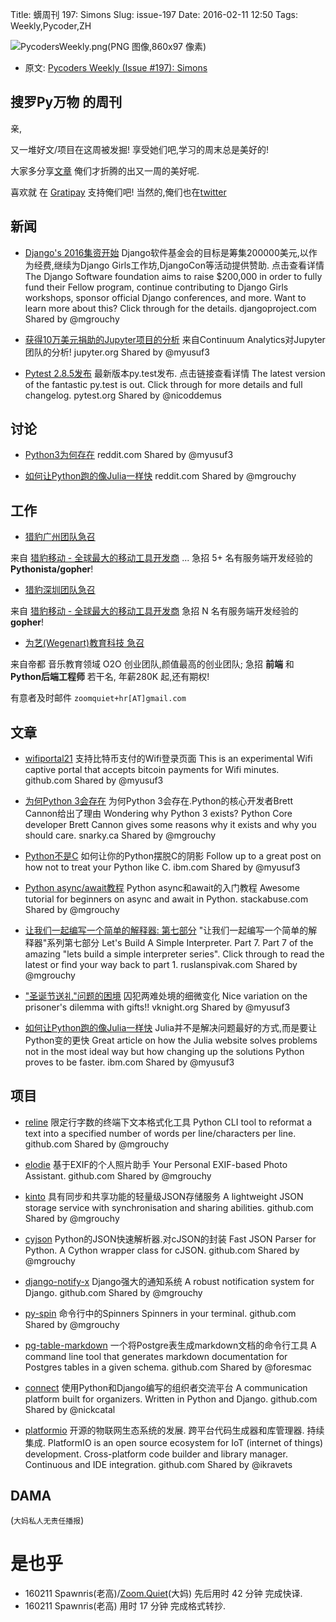 Title: 蠎周刊 197: Simons
Slug: issue-197
Date: 2016-02-11 12:50
Tags: Weekly,Pycoder,ZH


![PycodersWeekly.png(PNG 图像,860x97 像素)](http://zoomq.qiniucdn.com/logos/PycodersWeekly.png?imageView2/2/w/360)



- 原文: [Pycoders Weekly (Issue #197): Simons](http://us4.campaign-archive1.com/?u=9735795484d2e4c204da82a29&id=f88ad43551)



## 搜罗Py万物 的周刊

亲,


又一堆好文/项目在这周被发掘!
享受她们吧,学习的周末总是美好的!

大家多分享[文章](http://pycoders.com/submissions/)
俺们才折腾的出又一周的美好呢.

喜欢就
在 [Gratipay](https://www.gratipay.com/PycodersWeekly)
支持俺们吧!
当然的,俺们也在[twitter](http://www.twitter.com/pycoders)


## 新闻

- [Django's 2016集资开始](https://www.djangoproject.com/weblog/2015/dec/17/announcing-2016-fundraiser/) 
Django软件基金会的目标是筹集200000美元,以作为经费,继续为Django Girls工作坊,DjangoCon等活动提供赞助. 点击查看详情
The Django Software foundation aims to raise $200,000 in order to fully fund their Fellow program, continue contributing to Django Girls workshops, sponsor official Django conferences, and more. Want to learn more about this? Click through for the details. 
djangoproject.com
Shared by @mgrouchy
 
- [获得10万美元捐助的Jupyter项目的分析](http://blog.jupyter.org/2015/12/15/continuum-analytics-gift/)
来自Continuum Analytics对Jupyter团队的分析!
jupyter.org
Shared by @myusuf3
 
- [Pytest 2.8.5发布](http://pytest.org/latest/changelog.html)
最新版本py.test发布. 点击链接查看详情
The latest version of the fantastic py.test is out. Click through for more details and full changelog. 
pytest.org
Shared by @nicoddemus


## 讨论

- [Python3为何存在](https://www.reddit.com/r/Python/comments/3x7ewr/why_python_3_exists/)
reddit.com
Shared by @myusuf3
 
- [如何让Python跑的像Julia一样快](https://www.reddit.com/r/Python/comments/3x1zv2/how_to_make_python_run_as_fast_as_julia/)
reddit.com
Shared by @mgrouchy
 

## 工作
- [猎豹广州团队急召](https://github.com/cheetahmobile/CMBM/wiki/BmGzHr)

来自 [猎豹移动 - 全球最大的移动工具开发商](http://www.cmcm.com/zh-cn/cm-backup/) ...
急招 5+ 名有服务端开发经验的 **Pythonista/gopher**!

- [猎豹深圳团队急召](https://github.com/cheetahmobile/CMBM/wiki/BmSzHr)

来自 [猎豹移动 - 全球最大的移动工具开发商](http://www.cmcm.com/zh-cn/cm-backup/)
急招 N 名有服务端开发经验的 **gopher**!

- [为艺(Wegenart)教育科技 急召](https://github.com/ZoomQuiet/zoomquiet/wiki/Hr4Wegenart)

来自帝都 音乐教育领域 O2O 创业团队,颜值最高的创业团队;
急招 **前端** 和 **Python后端工程师** 若干名, 年薪280K 起,还有期权!

有意者及时邮件 `zoomquiet+hr[AT]gmail.com`


## 文章

- [wifiportal21](https://github.com/aantonop/wifiportal21)
支持比特币支付的Wifi登录页面
This is an experimental Wifi captive portal that accepts bitcoin payments for Wifi minutes. 
github.com
Shared by @myusuf3
 
- [为何Python 3会存在](http://www.snarky.ca/why-python-3-exists)
为何Python 3会存在.Python的核心开发者Brett Cannon给出了理由
Wondering why Python 3 exists? Python Core developer Brett Cannon gives some reasons why it exists and why you should care. 
snarky.ca
Shared by @mgrouchy
 
- [Python不是C](https://www.ibm.com/developerworks/community/blogs/jfp/entry/Python_Is_Not_C_Take_Two)
如何让你的Python摆脱C的阴影 
Follow up to a great post on how not to treat your Python like C.
ibm.com
Shared by @myusuf3
 
- [Python async/await教程](http://stackabuse.com/python-async-await-tutorial/)
Python async和await的入门教程
Awesome tutorial for beginners on async and await in Python.
stackabuse.com
Shared by @mgrouchy
 
- [让我们一起编写一个简单的解释器: 第七部分](http://ruslanspivak.com/lsbasi-part7/)
"让我们一起编写一个简单的解释器"系列第七部分
Let's Build A Simple Interpreter. Part 7. 
Part 7 of the amazing "lets build a simple interpreter series". Click through to read the latest or find your way back to part 1. 
ruslanspivak.com
Shared by @mgrouchy
 
- ["圣诞节送礼"问题的困境](http://vknight.org/unpeudemath/code/2015/12/15/The-Prisoners-Dilemma-of-Christmas-Gifts/)
囚犯两难处境的细微变化
Nice variation on the prisoner's dilemma with gifts!! 
vknight.org
Shared by @myusuf3
 
- [如何让Python跑的像Julia一样快](https://www.ibm.com/developerworks/community/blogs/jfp/entry/Python_Meets_Julia_Micro_Performance?lang=en)
Julia并不是解决问题最好的方式,而是要让Python变的更快
Great article on how the Julia website solves problems not in the most ideal way but how changing up the solutions Python proves to be faster.
ibm.com
Shared by @myusuf3


 
## 项目

- [reline](https://github.com/JaredMHall/reline)
限定行字数的终端下文本格式化工具
Python CLI tool to reformat a text into a specified number of words per line/characters per line.
github.com
Shared by @mgrouchy
 
- [elodie](https://github.com/jmathai/elodie)
基于EXIF的个人照片助手
Your Personal EXIF-based Photo Assistant.
github.com
Shared by @mgrouchy
 
- [kinto](https://github.com/Kinto/kinto)
具有同步和共享功能的轻量级JSON存储服务
A lightweight JSON storage service with synchronisation and sharing abilities.
github.com
Shared by @mgrouchy
 
- [cyjson](https://github.com/mitghi/cyjson)
Python的JSON快速解析器.对cJSON的封装
Fast JSON Parser for Python. A Cython wrapper class for cJSON.
github.com
Shared by @mgrouchy
 
- [django-notify-x](https://github.com/v1k45/django-notify-x)
Django强大的通知系统
A robust notification system for Django. 
github.com
Shared by @mgrouchy
 
- [py-spin](https://github.com/lord63/py-spin)
命令行中的Spinners
Spinners in your terminal. 
github.com
Shared by @mgrouchy
 
- [pg-table-markdown](https://github.com/vokal/pg-table-markdown)
一个将Postgre表生成markdown文档的命令行工具
A command line tool that generates markdown documentation for Postgres tables in a given schema.
github.com
Shared by @foresmac
 
- [connect](https://github.com/ofa/connect) 
使用Python和Django编写的组织者交流平台
A communication platform built for organizers. Written in Python and Django.
github.com
Shared by @nickcatal
 
- [platformio](https://github.com/platformio/platformio)
开源的物联网生态系统的发展. 跨平台代码生成器和库管理器. 持续集成. 
PlatformIO is an open source ecosystem for IoT (internet of things) development. Cross-platform code builder and library manager. Continuous and IDE integration.
github.com
Shared by @ikravets
 

## DAMA
(`大妈私人无责任播报`)

# 是也乎

- 160211 Spawnris(老高)/[Zoom.Quiet](http://zoomquiet.io/)(大妈) 先后用时 42 分钟 完成快译.
- 160211 Spawnris(老高) 用时 17 分钟 完成格式转抄.
